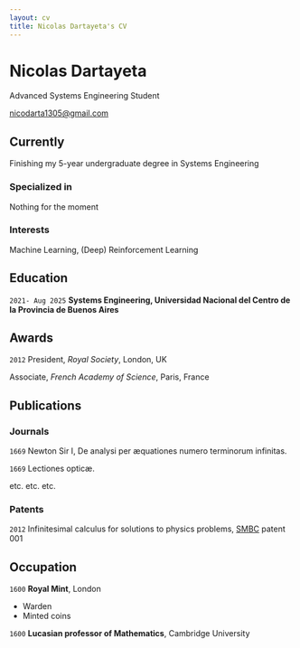 ```yaml
---
layout: cv
title: Nicolas Dartayeta's CV
---
```

# Nicolas Dartayeta
Advanced Systems Engineering Student

<div id="webaddress">
<a href="nicodarta1305@gmail.com">nicodarta1305@gmail.com</a>
</div>


## Currently

Finishing my 5-year undergraduate degree in Systems Engineering

### Specialized in

Nothing for the moment

### Interests

Machine Learning, (Deep) Reinforcement Learning


## Education

`2021- Aug 2025`
__Systems Engineering, Universidad Nacional del Centro de la Provincia de Buenos Aires__

## Awards

`2012`
President, *Royal Society*, London, UK

Associate, *French Academy of Science*, Paris, France



## Publications

<!-- A list is also available [online](http://scholar.google.co.uk/citations?user=LTOTl0YAAAAJ) -->

### Journals

`1669`
Newton Sir I, De analysi per æquationes numero terminorum infinitas. 

`1669`
Lectiones opticæ.

etc. etc. etc.

### Patents

`2012`
Infinitesimal calculus for solutions to physics problems, [SMBC](http://www.techdirt.com/articles/20121011/09312820678/if-patents-had-been-around-time-newton.shtml) patent 001


## Occupation

`1600`
__Royal Mint__, London

- Warden
- Minted coins

`1600`
__Lucasian professor of Mathematics__, Cambridge University



<!-- ### Footer

Last updated: April 2025 -->


